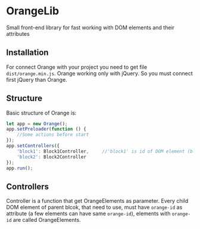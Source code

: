 # OrangeLib
Small front-end library for fast working with DOM elements and their attributes

## Installation

For connect Orange with your project you need to get file `dist/orange.min.js`. Orange working only with jQuery. So you must connect first jQuery than Orange.

## Structure

Basic structure of Orange is:
```JavaScript
let app = new Orange();
app.setPreloader(function () {
	//Some actions before start
});
app.setControllers({
    'block1': Block1Controller,		//'block1' is id of DOM element (block), Block1Controller is a function
    'block2': Block2Controller
});
app.run();
```

## Controllers

Controller is a function that get OrangeElements as parameter.
Every child DOM element of parent blcok, that need to use, must have `orange-id` as attribute (a few elements can have same `orange-id`), elements with `orange-id` are called OrangeElements.

